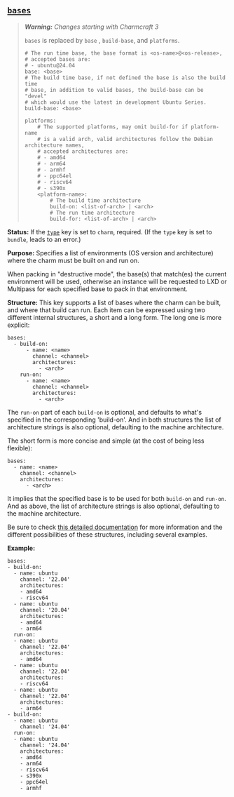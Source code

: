 <a href="#heading--bases"><h2 id="heading--bases">`bases`</h2></a>

> ***Warning:** Changes starting with Charmcraft 3*
>
> `bases` is replaced by `base` , `build-base`, and `platforms`.
>
> ```text
> # The run time base, the base format is <os-name>@<os-release>,
> # accepted bases are:
> # - ubuntu@24.04
> base: <base>
> # The build time base, if not defined the base is also the build time
> # base, in addition to valid bases, the build-base can be "devel"
> # which would use the latest in development Ubuntu Series.
> build-base: <base>
>
> platforms:
>     # The supported platforms, may omit build-for if platform-name
>     # is a valid arch, valid architectures follow the Debian architecture names,
>     # accepted architectures are:
>     # - amd64
>     # - arm64
>     # - armhf
>     # - ppc64el
>     # - riscv64
>     # - s390x
>     <platform-name>:
>         # The build time architecture
>         build-on: <list-of-arch> | <arch>
>         # The run time architecture
>         build-for: <list-of-arch> | <arch>
>
> ```

**Status:** If the [`type`](#heading--type) key is set to `charm`, required. (If the `type` key is set to `bundle`, leads to an error.)

**Purpose:** Specifies a list of environments (OS version and architecture) where the charm must be built on and run on. 

When packing in "destructive mode", the base(s) that match(es) the current environment will be used, otherwise an instance will be requested to LXD or Multipass for each specified base to pack in that environment.


**Structure:** This key supports a list of bases where the charm can be built, and where that build can run. Each item can be expressed using two different internal structures, a short and a long form. The long one is more explicit:

```
bases:
  - build-on:
      - name: <name>
        channel: <channel>
        architectures:
          - <arch>
    run-on:
      - name: <name>
        channel: <channel>
        architectures:
          - <arch>
```

The `run-on` part of each `build-on` is optional, and defaults to what's specified in the corresponding 'build-on'. And in both structures the list of architecture strings is also optional, defaulting to the machine architecture.

The short form is more concise and simple (at the cost of being less flexible):

```
bases:
  - name: <name>
    channel: <channel>
    architectures:
      - <arch>
```

It implies that the specified base is to be used for both `build-on` and `run-on`. And as above, the list of architecture strings is also optional, defaulting to the machine architecture.

Be sure to check [this detailed documentation](https://discourse.charmhub.io/t/charmcraft-bases-provider-support/4713) for more information and the different possibilities of these structures, including several examples.


**Example:**

```text
bases:
- build-on:
  - name: ubuntu
    channel: '22.04'
    architectures:
    - amd64
    - riscv64
  - name: ubuntu
    channel: '20.04'
    architectures:
    - amd64
    - arm64
  run-on:
  - name: ubuntu
    channel: '22.04'
    architectures:
    - amd64
  - name: ubuntu
    channel: '22.04'
    architectures:
    - riscv64
  - name: ubuntu
    channel: '22.04'
    architectures:
    - arm64
- build-on:
  - name: ubuntu
    channel: '24.04'
  run-on:
  - name: ubuntu
    channel: '24.04'
    architectures:
    - amd64
    - arm64
    - riscv64
    - s390x
    - ppc64el
    - armhf
```
